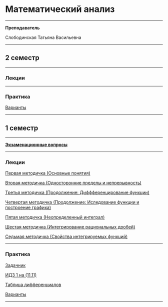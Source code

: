 # Математический анализ
____________
**Преподаватель**

Слободинская Татьяна Васильевна
___________
## 2 семестр
___________
### Лекции

_________
### Практика
[Варианты](../Files/Documents/GroupList_2_sem.md)
___________
## 1 семестр
___________
[**Экзаменационные вопросы**](../Files/MathematicalAnalysis/Матан%20вопросы%20к%20экзамену.pdf)
_________
### Лекции

[Первая методичка (Основные понятия)](../Files/MathematicalAnalysis/MatanMetodichka1.pdf)

[Вторая методичка (Односторонние пределы и непрерывность)](../Files/MathematicalAnalysis/MatanMetodichka2.pdf)

[Третья методичка (Продолжение: Диффференцирование функции)](../Files/MathematicalAnalysis/MatanMetodichka3.pdf)

[Четвертая методичка (Продолжение: Иследование функции и построение графика)](../Files/MathematicalAnalysis/MatanMetodichka4.pdf)

[Пятая методичка (Неопределенный интеграл)](../Files/MathematicalAnalysis/MatanMetodichka5.pdf)

[Шестая методичка (Интегрирование рациональных дробей)](../Files/MathematicalAnalysis/MatanMetodichka6.pdf)

[Седьмая методичка (Свойства интегрируемых функций)](../Files/MathematicalAnalysis/MatanMetodichka7.pdf)
_________
### Практика

[Задачник](../Files/MathematicalAnalysis/berman.pdf)

[ИДЗ 1 на (11.11)](../Files/MathematicalAnalysis/ИДЗ%201.pdf)

[Таблица дифференциалов](../Files/MathematicalAnalysis/IMG_20211116_153228.jpg) 

[Варианты](https://github.com/Veldorn/SPbGTI/blob/main/Archive/Files/Documents/GroupList_1_sem.md)
___________
